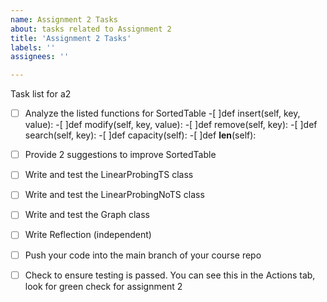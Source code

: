 ```yaml
---
name: Assignment 2 Tasks
about: tasks related to Assignment 2
title: 'Assignment 2 Tasks'
labels: ''
assignees: ''

---
```



Task list for a2

- [ ] Analyze the listed functions for SortedTable
	-[ ]def insert(self, key, value):
	-[ ]def modify(self, key, value):
	-[ ]def remove(self, key):
	-[ ]def search(self, key):
	-[ ]def capacity(self):
	-[ ]def __len__(self):
- [ ] Provide 2 suggestions to improve SortedTable
- [ ] Write and test the LinearProbingTS class
- [ ] Write and test the LinearProbingNoTS class
- [ ] Write and test the Graph class
- [ ] Write Reflection (independent)
- [ ] Push your code into the main branch of your course repo
- [ ] Check to ensure testing is passed.  You can see this in the Actions tab, look for green check for assignment 2


